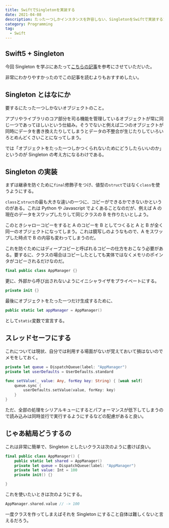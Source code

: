```yaml
---
title: SwiftでSingletonを実装する
date: 2021-04-08
description: たった一つしかインスタンスを許容しない、SingletonをSwiftで実装するためのメモ
category: Programming
tag:
  - Swift
---
```


## Swift5 + Singleton

今回 Singleton を学ぶにあたって[こちらの記事](https://qiita.com/satoru_pripara/items/725b66fd0dfb301cd80c)を参考にさせていただいた。

非常にわかりやすかったのでこの記事を読むよりもおすすめしたい。

## Singleton とはなにか

要するにたった一つしかないオブジェクトのこと。

アプリやライブラリのコア部分を司る機能を管理しているオブジェクトが常に同じ一つであってほしいという仕組み。そうでないと例えば二つのオブジェクトが同時にデータを書き換えたりしてしまうとデータの不整合が生じたりしていろいろとめんどくさいことになってしまう。

では「オブジェクトをたった一つしかつくられないためにどうしたらいいのか」というのが Singleton の考え方になるわけである。

## Singleton の実装

まずは継承を防ぐために`final`修飾子をつけ、値型の`struct`ではなく`class`を使うようにする。

`class`と`struct`の最も大きな違いの一つに、コピーができるかできないかというのがある。これは Python や Javascript でよくあることなのだが、例えば A の現在のデータをスワップしたりして同じクラスの B を作りたいとしよう。

このときシャローコピーをすると A のコピーを B としてつくると A と B が全く同一のオブジェクトになってしまう。これは鏡写しのようなもので、A をスワップした時点で B の内容も変わってしまうのだ。

これを防ぐためにはディープコピーと呼ばれるコピーの仕方をおこなう必要がある。要するに、クラスの場合はコピーしたとしても実体ではなくメモリのポインタがコピーされるだけなのだ。

```swift
final public class AppManager {}
```

更に、外部から呼び出されないようにイニシャライザをプライベートにする。

```swift
private init {}
```

最後にオブジェクトをたった一つだけ生成するために、

```swift
public static let appManager = AppManager()
```

として`static`変数で宣言する。

## スレッドセーフにする

これについては現状、自分では利用する場面がないが覚えておいて損はないのでメモをしておく。

```swift
private let queue = DispatchQueue(label: "AppManager")
private let userDefaults = UserDefaults.standard

func setValue(_ value: Any, forKey key: String) { [weak self]
    queue.sync {
        userDefaults.setValue(value, forKey: key)
    }
}
```

ただ、全部の処理をシリアルキューにするとパフォーマンスが低下してしまうので読み込みは同時並行で実行するようにするなどの配慮があると良い。

## じゃあ結局どうするの

これは非常に簡単で、Singleton としたいクラスは次のように書けば良い。

```swift
final public class AppManager() {
    public static let shared = AppManager()
    private let queue = DispatchQueue(label: "AppManager")
    private let value: Int = 100
    private init() {}

}
```

これを使いたいときは次のようにする。

```swift
AppManager.shared.value // -> 100
```

一度クラスを作ってしまえばそれを Singleton にすること自体は難しくないと言えるだろう。
